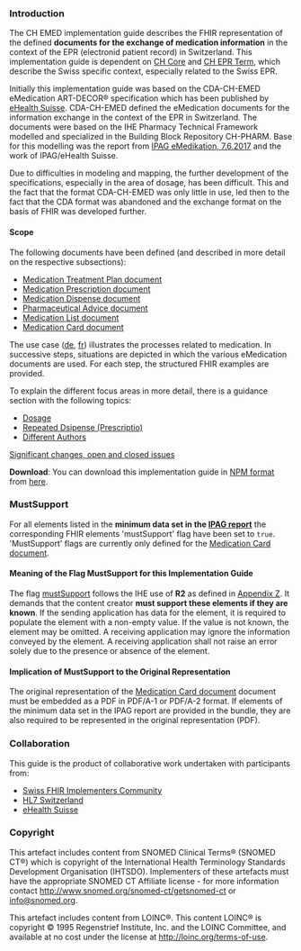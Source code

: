 ### Introduction
The CH EMED implementation guide describes the FHIR representation of the defined **documents for the exchange of medication information** in the context of the EPR (electronid patient record) in Switzerland. This implementation guide is dependent on [CH Core](http://fhir.ch/ig/ch-core/index.html) and [CH EPR Term](http://fhir.ch/ig/ch-epr-term/index.html), which describe the Swiss specific context, especially related to the Swiss EPR.

Initially this implementation guide was based on the CDA-CH-EMED eMedication ART-DECOR® specification which has been published by [eHealth Suisse](https://www.e-health-suisse.ch/en/home.html). CDA-CH-EMED defined the eMedication documents for the information exchange in the context of the EPR in Switzerland. The documents were based on the IHE Pharmacy Technical Framework modelled and specialized in the Building Block Repository CH-PHARM. Base for this modelling was the report from [IPAG eMedikation, 7.6.2017](https://www.e-health-suisse.ch/fileadmin/user_upload/Dokumente/2017/D/170607_Bericht_eMedikation_IPAG.pdf) and the work of IPAG/eHealth Suisse.

Due to difficulties in modeling and mapping, the further development of the specifications, especially in the area of dosage, has been difficult. This and the fact that the format CDA-CH-EMED was only little in use, led then to the fact that the CDA format was abandoned and the exchange format on the basis of FHIR was developed further.

#### Scope
The following documents have been defined (and described in more detail on the respective subsections):
- [Medication Treatment Plan document](medication-treatment-plan-document.html)
- [Medication Prescription document](medication-prescription-document.html)
- [Medication Dispense document](medication-dispense-document.html)
- [Pharmaceutical Advice document](pharmaceutical-advice-document.html)
- [Medication List document](medication-list-document.html)
- [Medication Card document](medication-card-document.html)

The use case ([de](usecase-german.html), [fr](usecase-french.html)) illustrates the processes related to medication. In successive steps, situations are depicted in which the various eMedication documents are used. For each step, the structured FHIR examples are provided.   

To explain the different focus areas in more detail, there is a guidance section with the following topics:
* [Dosage](dosage.html)
* [Repeated Dsipense (Prescriptio)](repeated-dispense.html)
* [Different Authors](different-authors.html)

<div markdown="1" class="stu-note">

[Significant changes, open and closed issues](changelog.html)

</div>

**Download**: You can download this implementation guide in [NPM format](https://confluence.hl7.org/display/FHIR/NPM+Package+Specification) from [here](package.tgz).

### MustSupport
For all elements listed in the **minimum data set in the [IPAG report](https://www.e-health-suisse.ch/fileadmin/user_upload/Dokumente/2017/D/170607_Bericht_eMedikation_IPAG.pdf)** the corresponding FHIR elements 'mustSupport' flag have been set to `true`. 'MustSupport' flags are currently only defined for the [Medication Card document](medication-card-document.html#fhir-document-bundle).

#### Meaning of the Flag MustSupport for this Implementation Guide
The flag [mustSupport](https://www.hl7.org/fhir/profiling.html#mustsupport) follows the IHE use of **R2** as defined in [Appendix Z](https://profiles.ihe.net/ITI/TF/Volume2/ch-Z.html#z.10-profiling-conventions-for-constraints-on-fhir). It demands that the content creator **must support these elements if they are known**. If the sending application has data for the element, it is required to populate the element with a non-empty value. If the value is not known, the element may be omitted. A receiving application may ignore the information conveyed by the element. A receiving application shall not raise an error solely due to the presence or absence of the element. 

#### Implication of MustSupport to the Original Representation
 The original representation of the [Medication Card document](medication-card-document.html#fhir-document-bundle) document must be embedded as a PDF in PDF/A-1 or PDF/A-2 format. If elements of the minimum data set in the IPAG report are provided in the bundle, they are also required to be represented in the original representation (PDF).

### Collaboration
This guide is the product of collaborative work undertaken with participants from:

* [Swiss FHIR Implementers Community](https://www.fhir.ch)
* [HL7 Switzerland](https://www.hl7.ch)
* [eHealth Suisse](https://www.e-health-suisse.ch/startseite.html)


### Copyright
This artefact includes content from SNOMED Clinical Terms&reg; (SNOMED CT&reg;) which is copyright of the 
International Health Terminology Standards Development Organisation (IHTSDO). Implementers of these artefacts must 
have the appropriate SNOMED CT Affiliate license - for more information contact 
http://www.snomed.org/snomed-ct/getsnomed-ct or info@snomed.org.

This artefact includes content from LOINC®. This content LOINC® is copyright © 1995 Regenstrief Institute, 
Inc. and the LOINC Committee, and available at no cost under the license at http://loinc.org/terms-of-use.